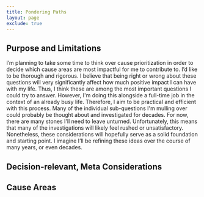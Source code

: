 ```yaml
---
title: Pondering Paths
layout: page
exclude: true
---
```


## Purpose and Limitations
I’m planning to take some time to think over cause prioritization in order to
decide which cause areas are most impactful for me to contribute to. I’d like to
be thorough and rigorous. I believe that being right or wrong about these
questions will very significantly affect how much positive impact I can have
with my life. Thus, I think these are among the most important questions I could
try to answer. However, I'm doing this alongside a full-time job in the context
of an already busy life. Therefore, I aim to be practical and efficient with
this process. Many of the individual sub-questions I'm mulling over could
probably be thought about and investigated for decades. For now, there are many
stones I'll need to leave unturned. Unfortunately, this means that many of the
investigations will likely feel rushed or unsatisfactory. Nonetheless,
these considerations will hopefully serve as a solid foundation and starting
point. I imagine I’ll be refining these ideas over the course of many years, or
even decades.

## Decision-relevant, Meta Considerations

## Cause Areas
